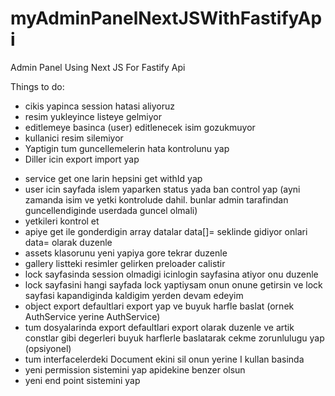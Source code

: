 # myAdminPanelNextJSWithFastifyApi
Admin Panel Using Next JS For Fastify Api

Things to do:
- cikis yapinca session hatasi aliyoruz
- resim yukleyince listeye gelmiyor
- editlemeye basinca (user) editlenecek isim gozukmuyor
- kullanici resim silemiyor
- Yaptigin tum guncellemelerin hata kontrolunu yap
- Diller icin export import yap

+ service get one larin hepsini get withId yap
+ user icin sayfada islem yaparken status yada ban control yap (ayni zamanda isim ve yetki kontrolude dahil. bunlar admin tarafindan guncellendiginde userdada guncel olmali)
+ yetkileri kontrol et
+ apiye get ile gonderdigin array datalar data[]= seklinde gidiyor onlari data= olarak duzenle
+ assets klasorunu yeni yapiya gore tekrar duzenle
+ gallery listteki resimler gelirken preloader calistir
+ lock sayfasinda session olmadigi icinlogin sayfasina atiyor onu duzenle
+ lock sayfasini hangi sayfada lock yaptiysam onun onune getirsin ve lock sayfasi kapandiginda kaldigim yerden devam edeyim
+ object export defaultlari export yap ve buyuk harfle baslat (ornek AuthService yerine AuthService)
+ tum dosyalarinda export defaultlari export olarak duzenle ve artik constlar gibi degerleri buyuk harflerle baslatarak cekme zorunlulugu yap (opsiyonel)
+ tum interfacelerdeki Document ekini sil onun yerine I kullan basinda
+ yeni permission sistemini yap apidekine benzer olsun
+ yeni end point sistemini yap

